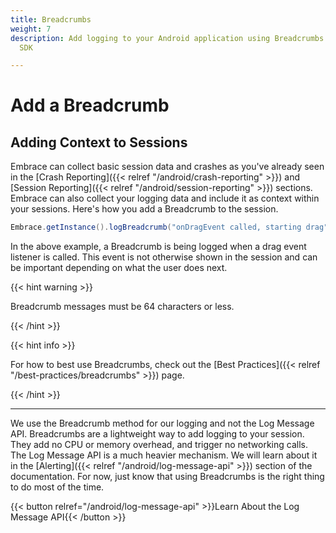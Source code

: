 ```yaml
---
title: Breadcrumbs
weight: 7
description: Add logging to your Android application using Breadcrumbs with the Embrace
  SDK

---
```

# Add a Breadcrumb

## Adding Context to Sessions

Embrace can collect basic session data and crashes as you've already seen in the [Crash Reporting]({{< relref "/android/crash-reporting" >}}) and [Session Reporting]({{< relref "/android/session-reporting" >}}) sections.
Embrace can also collect your logging data and include it as context within your sessions.
Here's how you add a Breadcrumb to the session.

```java
Embrace.getInstance().logBreadcrumb("onDragEvent called, starting drag");
```

In the above example, a Breadcrumb is being logged when a drag event listener is called.
This event is not otherwise shown in the session and can be important depending on what the user does next.

{{< hint warning >}}

Breadcrumb messages must be 64 characters or less.

{{< /hint >}}

{{< hint info >}}

For how to best use Breadcrumbs, check out the [Best Practices]({{< relref "/best-practices/breadcrumbs" >}}) page. 

{{< /hint >}}

---

We use the Breadcrumb method for our logging and not the Log Message API.
Breadcrumbs are a lightweight way to add logging to your session. They add no CPU or memory overhead, and trigger no networking calls.
The Log Message API is a much heavier mechanism. We will learn about it in the [Alerting]({{< relref "/android/log-message-api" >}}) section of the documentation.
For now, just know that using Breadcrumbs is the right thing to do most of the time.

{{< button relref="/android/log-message-api" >}}Learn About the Log Message API{{< /button >}}